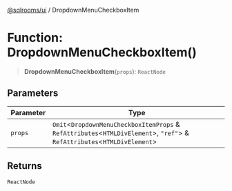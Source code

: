 [@sqlrooms/ui](../index.md) / DropdownMenuCheckboxItem

# Function: DropdownMenuCheckboxItem()

> **DropdownMenuCheckboxItem**(`props`): `ReactNode`

## Parameters

| Parameter | Type |
| ------ | ------ |
| `props` | `Omit`\<`DropdownMenuCheckboxItemProps` & `RefAttributes`\<`HTMLDivElement`\>, `"ref"`\> & `RefAttributes`\<`HTMLDivElement`\> |

## Returns

`ReactNode`
